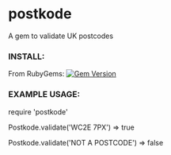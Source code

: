 postkode
==========

A gem to validate UK postcodes


### INSTALL:

From RubyGems: [![Gem Version](https://badge.fury.io/rb/postkode.svg)](http://badge.fury.io/rb/postkode)

### EXAMPLE USAGE:

require 'postkode'

Postkode.validate('WC2E 7PX')
=> true

Postkode.validate('NOT A POSTCODE')
=> false
